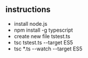 ## instructions
- install node.js
- npm install -g typescript
- create new file tstest.ts
- tsc tstest.ts --target ES5
- tsc *.ts --watch --target ES5
